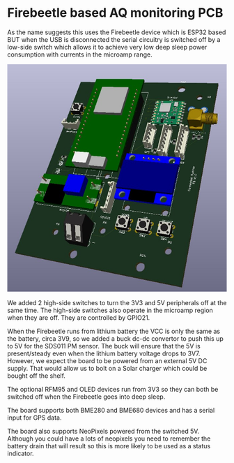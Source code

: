 # Firebeetle based AQ monitoring PCB

As the name suggests this uses the Firebeetle device which is ESP32 based BUT when the USB is disconnected the serial circuitry is switched off by a low-side switch which allows it to achieve very low deep sleep power consumption with currents in the microamp range. 

![pcb](https://github.com/ConnectedHumber/Air-Quality-Kit/blob/master/PCB%20Designs/Firebeetle/images/FIREBEETLE_V3.0.jpg)

We added 2 high-side switches to turn the 3V3 and 5V peripherals off at the same time. The high-side switches also operate in the microamp region when they are off. They are controlled by GPIO21. 

When the Firebeetle runs from lithium battery the VCC is only the same as the battery, circa 3V9, so we added a buck dc-dc convertor to push this up to 5V for the SDS011 PM sensor. The buck will ensure that the 5V is present/steady even when the lithium battery voltage drops to 3V7. However, we expect the board to be powered from an external 5V DC supply. That would allow us to bolt on a Solar charger which could be bought off the shelf.

The optional RFM95 and OLED devices run from 3V3 so they can both be switched off when the Firebeetle goes into deep sleep.

The board supports both BME280 and BME680 devices and has a serial input for GPS data.

The board also supports NeoPixels powered from the switched 5V. Although you could have a lots of neopixels you need to remember the battery drain that will result so this is more likely to be used as a status indicator.
